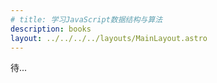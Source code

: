 ```yaml
---
# title: 学习JavaScript数据结构与算法
description: books
layout: ../../../../layouts/MainLayout.astro
---
```


待...